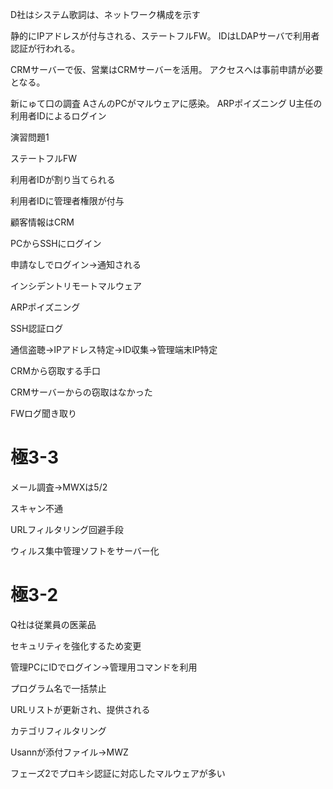 D社はシステム歌詞は、ネットワーク構成を示す

静的にIPアドレスが付与される、ステートフルFW。
IDはLDAPサーバで利用者認証が行われる。

CRMサーバーで仮、営業はCRMサーバーを活用。
アクセスへは事前申請が必要となる。

新にゅて口の調査
AさんのPCがマルウェアに感染。
ARPポイズニング
U主任の利用者IDによるログイン

演習問題1

ステートフルFW

利用者IDが割り当てられる

利用者IDに管理者権限が付与

顧客情報はCRM

PCからSSHにログイン

申請なしでログイン→通知される

インシデントリモートマルウェア

ARPポイズニング

SSH認証ログ

通信盗聴→IPアドレス特定→ID収集→管理端末IP特定

CRMから窃取する手口

CRMサーバーからの窃取はなかった

FWログ聞き取り

# 極3-3

メール調査→MWXは5/2

スキャン不通

URLフィルタリング回避手段

ウィルス集中管理ソフトをサーバー化

# 極3-2

Q社は従業員の医薬品

セキュリティを強化するため変更

管理PCにIDでログイン→管理用コマンドを利用

プログラム名で一括禁止

URLリストが更新され、提供される

カテゴリフィルタリング

Usannが添付ファイル→MWZ

フェーズ2でプロキシ認証に対応したマルウェアが多い
